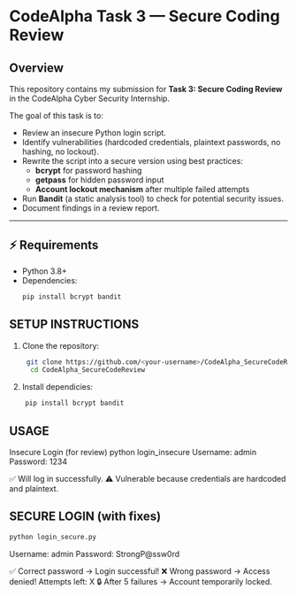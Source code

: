 # CodeAlpha Task 3 — Secure Coding Review

##  Overview
This repository contains my submission for **Task 3: Secure Coding Review** in the CodeAlpha Cyber Security Internship.

The goal of this task is to:
- Review an insecure Python login script.
- Identify vulnerabilities (hardcoded credentials, plaintext passwords, no hashing, no lockout).
- Rewrite the script into a secure version using best practices:
  - **bcrypt** for password hashing
  - **getpass** for hidden password input
  - **Account lockout mechanism** after multiple failed attempts
- Run **Bandit** (a static analysis tool) to check for potential security issues.
- Document findings in a review report.

---

## ⚡ Requirements
- Python 3.8+
- Dependencies:
  ```bash
  pip install bcrypt bandit

## SETUP INSTRUCTIONS
1. Clone the repository:
   ```bash
    git clone https://github.com/<your-username>/CodeAlpha_SecureCodeReview.git
     cd CodeAlpha_SecureCodeReview
3. Install dependicies:
```bash
    pip install bcrypt bandit
```
## USAGE
Insecure Login (for review)
python login_insecure 
 Username: admin
 Password: 1234

✅ Will log in successfully.
⚠️ Vulnerable because credentials are hardcoded and plaintext. 

## SECURE LOGIN (with fixes)
```bash
python login_secure.py
```
   Username: admin
   Password: StrongP@ssw0rd
   
✅ Correct password → Login successful!
❌ Wrong password → Access denied! Attempts left: X
🔒 After 5 failures → Account temporarily locked.
   
